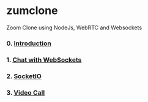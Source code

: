 # zumclone

Zoom Clone using NodeJs, WebRTC and Websockets

### 0. [Introduction](https://github.com/nayoung240/zumclone/blob/main/note/0_Introduction.md)
### 1. [Chat with WebSockets](https://github.com/nayoung240/zumclone/blob/main/note/1_Chat_With_Websockets.md)
### 2. [SocketIO](https://github.com/nayoung240/zumclone/blob/main/note/2_SocketIO.md)
### 3. [Video Call](https://github.com/nayoung240/zumclone/blob/main/note/3_Video_Call.md)